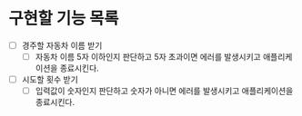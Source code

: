 # 구현할 기능 목록

- [ ] 경주할 자동차 이름 받기
  - [ ] 자동차 이름 5자 이하인지 판단하고 5자 초과이면 에러를 발생시키고 애플리케이션을 종료시킨다.
- [ ] 시도할 횟수 받기
  - [ ] 입력값이 숫자인지 판단하고 숫자가 아니면 에러를 발생시키고 애플리케이션을 종료시킨다.
